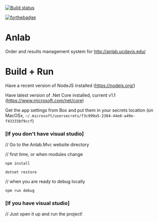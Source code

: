 [![Build status](https://ci.appveyor.com/api/projects/status/m3rrhp8w58kp0pxr?svg=true)](https://ci.appveyor.com/project/UCNETAdmin/anlab)

[![forthebadge](http://forthebadge.com/images/badges/uses-html.svg)](http://forthebadge.com)
# Anlab

Order and results management system for http://anlab.ucdavis.edu/

# Build + Run

Have a recent version of NodeJS installed (https://nodejs.org/)

Have latest version of .Net Core installed, current v1.1 (https://www.microsoft.com/net/core)

Get the app settings from Box and put them in your secrets location (on MacOSx, `~/.microsoft/usersecrets/f3c999a5-2304-44e0-a49e-f43333bf9ccf`)

### [If you don't have visual studio]
// Go to the Anlab.Mvc website directory 

// first time, or when modules change

`npm install`

`dotnet restore`

// when you are ready to debug locally

`npm run debug`

### [If you have visual studio]
// Just open it up and run the project!
